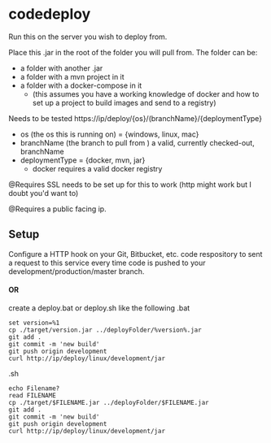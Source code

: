 # codedeploy

Run this on the server you wish to deploy from.
        
Place this .jar in the root of the folder you will pull from.
The folder can be:
   - a folder with another .jar
   - a folder with a mvn project in it
   - a folder with a docker-compose in it  
       -  (this assumes you have a working knowledge of docker and how to set up a project to build images and send to a registry)
    
    
Needs to be tested
https://ip/deploy/{os}/(branchName}/{deploymentType}
   - os (the os this is running on) = {windows, linux, mac}
   - branchName (the branch to pull from ) a valid, currently checked-out, branchName
   - deploymentType = {docker, mvn, jar}
       - docker requires a valid docker registry

@Requires SSL needs to be set up for this to work (http might work but I doubt you'd want to)

@Requires a public facing ip.


## Setup 
Configure a HTTP hook on your Git, Bitbucket, etc. code respository to sent a request to this service 
every time code is pushed to your development/production/master branch.

#### OR
create a deploy.bat or deploy.sh like the following
.bat
```$xslt
set version=%1 
cp ./target/version.jar ../deployFolder/%version%.jar
git add .
git commit -m 'new build'
git push origin development
curl http://ip/deploy/linux/development/jar
```
.sh
```$xslt
echo Filename?
read FILENAME
cp ./target/$FILENAME.jar ../deployFolder/$FILENAME.jar
git add .
git commit -m 'new build'
git push origin development
curl http://ip/deploy/linux/development/jar
```
